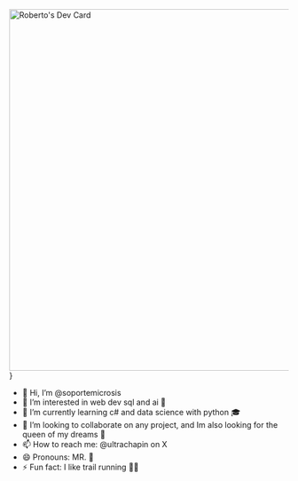 <!---
soportemicrosis/soportemicrosis is a ✨ special ✨ repository because its `README.md` (this file) appears on your GitHub profile.
You can click the Preview link to take a look at your changes.
---><a href="https://app.daily.dev/rcherrera"><img src="https://api.daily.dev/devcards/v2/IVtOjnElZqsGLFXte1ghR.png?type=wide&r=zsb" width="652" alt="Roberto's Dev Card"/></a>}

- 👋 Hi, I’m @soportemicrosis
- 👀 I’m interested in web dev sql and ai 🤖
- 🌱 I’m currently learning c# and data science with python 🎓
- 💞️ I’m looking to collaborate on any project, and Im also looking for the queen of my dreams 🤣
- 📫 How to reach me: @ultrachapin on X
- 😄 Pronouns: MR. 👴
- ⚡ Fun fact: I like trail running 🏃🌋
